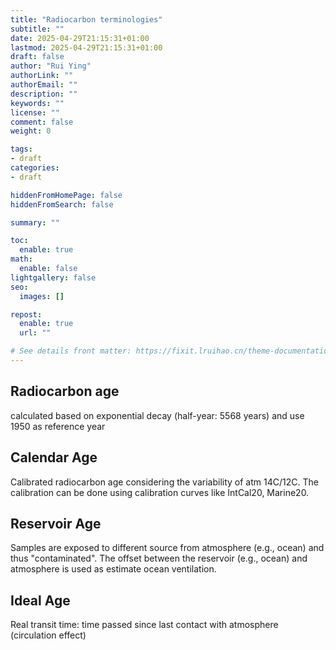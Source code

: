 ```yaml
---
title: "Radiocarbon terminologies"
subtitle: ""
date: 2025-04-29T21:15:31+01:00
lastmod: 2025-04-29T21:15:31+01:00
draft: false
author: "Rui Ying"
authorLink: ""
authorEmail: ""
description: ""
keywords: ""
license: ""
comment: false
weight: 0

tags:
- draft
categories:
- draft

hiddenFromHomePage: false
hiddenFromSearch: false

summary: ""

toc:
  enable: true
math:
  enable: false
lightgallery: false
seo:
  images: []

repost:
  enable: true
  url: ""

# See details front matter: https://fixit.lruihao.cn/theme-documentation-content/#front-matter
---
```


<!--more-->

## Radiocarbon age
calculated based on exponential decay (half-year: 5568 years) and use 1950 as reference year

## Calendar Age

Calibrated radiocarbon age considering the variability of atm 14C/12C. The calibration can be done using calibration curves like IntCal20, Marine20.

## Reservoir Age
Samples are exposed to different source from atmosphere (e.g., ocean) and thus "contaminated". The offset between the reservoir (e.g., ocean) and atmosphere is used as estimate ocean ventilation.

## Ideal Age
Real transit time: time passed since last contact with atmosphere (circulation effect)



